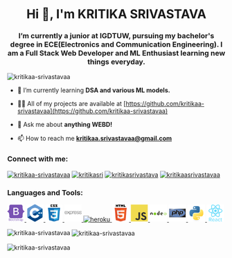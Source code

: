 <h1 align="center">Hi 👋, I'm KRITIKA SRIVASTAVA</h1>
<h3 align="center">I’m currently a junior at IGDTUW, pursuing my bachelor's degree in ECE(Electronics and Communication Engineering). I am a Full Stack Web Developer and ML Enthusiast learning new things everyday.</h3>

<p align="left"> <img src="https://komarev.com/ghpvc/?username=kritikaa-srivastavaa&label=Profile%20views&color=0e75b6&style=flat" alt="kritikaa-srivastavaa" /> </p>

- 🌱 I’m currently learning **DSA and various ML models.**

- 👨‍💻 All of my projects are available at [https://github.com/kritikaa-srivastavaa](https://github.com/kritikaa-srivastavaa)

- 💬 Ask me about **anything WEBD!**

- 📫 How to reach me **kritikaa.srivastavaa@gmail.com**

<h3 align="left">Connect with me:</h3>
<p align="left">
<a href="https://linkedin.com/in/kritikaa-srivastavaa" target="blank"><img align="center" src="https://raw.githubusercontent.com/rahuldkjain/github-profile-readme-generator/master/src/images/icons/Social/linked-in-alt.svg" alt="kritikaa-srivastavaa" height="30" width="40" /></a>
<a href="https://www.codechef.com/users/kritikasri" target="blank"><img align="center" src="https://cdn.jsdelivr.net/npm/simple-icons@3.1.0/icons/codechef.svg" alt="kritikasri" height="30" width="40" /></a>
<a href="https://www.leetcode.com/kritikasrivastava" target="blank"><img align="center" src="https://raw.githubusercontent.com/rahuldkjain/github-profile-readme-generator/master/src/images/icons/Social/leet-code.svg" alt="kritikasrivastava" height="30" width="40" /></a>
<a href="https://auth.geeksforgeeks.org/user/kritikaasrivastavaa" target="blank"><img align="center" src="https://raw.githubusercontent.com/rahuldkjain/github-profile-readme-generator/master/src/images/icons/Social/geeks-for-geeks.svg" alt="kritikaasrivastavaa" height="30" width="40" /></a>
</p>

<h3 align="left">Languages and Tools:</h3>
<p align="left"> <a href="https://getbootstrap.com" target="_blank" rel="noreferrer"> <img src="https://raw.githubusercontent.com/devicons/devicon/master/icons/bootstrap/bootstrap-plain-wordmark.svg" alt="bootstrap" width="40" height="40"/> </a> <a href="https://www.w3schools.com/cpp/" target="_blank" rel="noreferrer"> <img src="https://raw.githubusercontent.com/devicons/devicon/master/icons/cplusplus/cplusplus-original.svg" alt="cplusplus" width="40" height="40"/> </a> <a href="https://www.w3schools.com/css/" target="_blank" rel="noreferrer"> <img src="https://raw.githubusercontent.com/devicons/devicon/master/icons/css3/css3-original-wordmark.svg" alt="css3" width="40" height="40"/> </a> <a href="https://expressjs.com" target="_blank" rel="noreferrer"> <img src="https://raw.githubusercontent.com/devicons/devicon/master/icons/express/express-original-wordmark.svg" alt="express" width="40" height="40"/> </a> <a href="https://heroku.com" target="_blank" rel="noreferrer"> <img src="https://www.vectorlogo.zone/logos/heroku/heroku-icon.svg" alt="heroku" width="40" height="40"/> </a> <a href="https://www.w3.org/html/" target="_blank" rel="noreferrer"> <img src="https://raw.githubusercontent.com/devicons/devicon/master/icons/html5/html5-original-wordmark.svg" alt="html5" width="40" height="40"/> </a> <a href="https://developer.mozilla.org/en-US/docs/Web/JavaScript" target="_blank" rel="noreferrer"> <img src="https://raw.githubusercontent.com/devicons/devicon/master/icons/javascript/javascript-original.svg" alt="javascript" width="40" height="40"/> </a> <a href="https://nodejs.org" target="_blank" rel="noreferrer"> <img src="https://raw.githubusercontent.com/devicons/devicon/master/icons/nodejs/nodejs-original-wordmark.svg" alt="nodejs" width="40" height="40"/> </a> <a href="https://www.php.net" target="_blank" rel="noreferrer"> <img src="https://raw.githubusercontent.com/devicons/devicon/master/icons/php/php-original.svg" alt="php" width="40" height="40"/> </a> <a href="https://www.python.org" target="_blank" rel="noreferrer"> <img src="https://raw.githubusercontent.com/devicons/devicon/master/icons/python/python-original.svg" alt="python" width="40" height="40"/> </a> <a href="https://reactjs.org/" target="_blank" rel="noreferrer"> <img src="https://raw.githubusercontent.com/devicons/devicon/master/icons/react/react-original-wordmark.svg" alt="react" width="40" height="40"/> </a> </p>

<p><img align="left" src="https://github-readme-stats.vercel.app/api/top-langs?username=kritikaa-srivastavaa&show_icons=true&locale=en&layout=compact" alt="kritikaa-srivastavaa" /></p>

<p>&nbsp;<img align="center" src="https://github-readme-stats.vercel.app/api?username=kritikaa-srivastavaa&show_icons=true&locale=en" alt="kritikaa-srivastavaa" /></p>

<p><img align="center" src="https://github-readme-streak-stats.herokuapp.com/?user=kritikaa-srivastavaa&" alt="kritikaa-srivastavaa" /></p>

